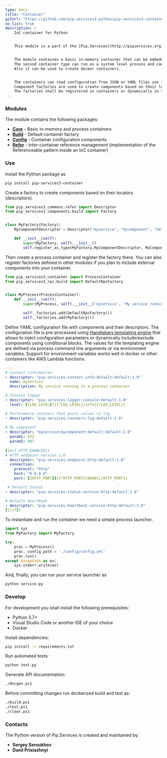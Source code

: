 ```yaml
---
type: docs
title: "Container"
gitUrl: "https://github.com/pip-services3-python/pip-services3-container-python"
no_list: true
description: > 
    IoC container for Python 


    This module is a part of the [Pip.Services](http://pipservices.org) polyglot microservices toolkit. It provides an inversion-of-control (IoC) container to facilitate the development of services and applications composed of loosely coupled components.


    The module containes a basic in-memory container that can be embedded inside a service or application, or can be run by itself.
    The second container type can run as a system level process and can be configured via command line arguments.
    Also it can be used to create docker containers.


    The containers can read configuration from JSON or YAML files use it as a recipe for instantiating and configuring components.
    Component factories are used to create components based on their locators (descriptor) defined in the container configuration.
    The factories shall be registered in containers or dynamically in the container configuration file.
---
```



### Modules

The module contains the following packages:

* [**Core**](core) - Basic in-memory and process containers
* [**Build**](build) - Default container factory
* [**Config**](config) - Container configuration components
* [**Refer**](refer) - Inter-container reference management (implementation of the Referenceable pattern inside an IoC container)


### Use

Install the Python package as
```bash
pip install pip-services3-container
```
Create a factory to create components based on their locators (descriptors).

```python
from pip_services3_commons.refer import Descriptor
from pip_services3_components.build import Factory


class MyFactory(Factory):
    MyComponentDescriptor = Descriptor("myservice", "mycomponent", "default", "*", "1.0")

    def __init__(self):
        super(MyFactory, self).__init__()
        self.register_as_type(MyFactory.MyComponentDescriptor, MyComponent)
```

Then create a process container and register the factory there. You can also register factories defined in other
modules if you plan to include external components into your container.

```python
from pip_services3_container import ProcessContainer
from pip_services3_rpc.build import DefaultRpcFactory


class MyProcess(ProcessContainer):
    def __init__(self):
        super(MyProcess, self).__init__('myservice', 'My service running as a process')

        self._factories.add(DefaultRpcFactory())
        self._factories.add(MyFactory())
```

Define YAML configuration file with components and their descriptors.
The configuration file is pre-processed using [Handlebars templating engine](https://handlebarsjs.com)
that allows to inject configuration parameters or dynamically include/exclude components using conditional blocks.
The values for the templating engine are defined via process command line arguments or via environment variables.
Support for environment variables works well in docker or other containers like AWS Lambda functions.

```yaml
---
# Context information
- descriptor: "pip-services:context-info:default:default:1.0"
  name: myservice
  description: My service running in a process container

# Console logger
- descriptor: "pip-services:logger:console:default:1.0"
  level: {{LOG_LEVEL}}{{^LOG_LEVEL}}info{{/LOG_LEVEL}}

# Performance counters that posts values to log
- descriptor: "pip-services:counters:log:default:1.0"
  
# My component
- descriptor: "myservice:mycomponent:default:default:1.0"
  param1: XYZ
  param2: 987
  
{{#if HTTP_ENABLED}}
# HTTP endpoint version 1.0
- descriptor: "pip-services:endpoint:http:default:1.0"
  connection:
    protocol: "http"
    host: "0.0.0.0"
    port: {{HTTP_PORT}}{{^HTTP_PORT}}8080{{/HTTP_PORT}}

 # Default Status
- descriptor: "pip-services:status-service:http:default:1.0"

# Default Heartbeat
- descriptor: "pip-services:heartbeat-service:http:default:1.0"
{{/if}}
```

To instantiate and run the container we need a simple process launcher.

```python
import sys
from MyFactory import MyFactory

try:
    proc = MyProcess()
    proc._config_path = './config/config.yml'
    proc.run()
except Exception as ex:
    sys.stderr.write(ex)
```

And, finally, you can run your service launcher as
```bash
python service.py
```

### Develop

For development you shall install the following prerequisites:
* Python 3.7+
* Visual Studio Code or another IDE of your choice
* Docker

Install dependencies:
```bash
pip install -r requirements.txt
```

Run automated tests:
```bash
python test.py
```

Generate API documentation:
```bash
./docgen.ps1
```

Before committing changes run dockerized build and test as:
```bash
./build.ps1
./test.ps1
./clear.ps1
```

### Contacts

The Python version of Pip.Services is created and maintained by: 
- **Sergey Seroukhov**
- **Danil Prisiazhnyi**